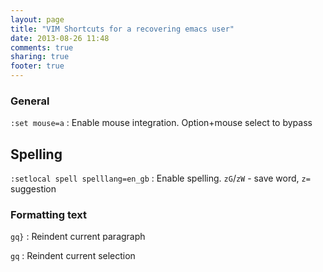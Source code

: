 ```yaml
---
layout: page
title: "VIM Shortcuts for a recovering emacs user"
date: 2013-08-26 11:48
comments: true
sharing: true
footer: true
---
```



### General

`:set mouse=a`
: Enable mouse integration. Option+mouse select to bypass

## Spelling

`:setlocal spell spelllang=en_gb`
: Enable spelling. `zG`/`zW` - save word, `z=` suggestion

### Formatting text


`gq}`
: Reindent current paragraph

`gq`
: Reindent current selection



